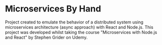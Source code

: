 # Microservices By Hand
Project created to emulate the behavior of a distributed system using microservices architecture (async approach) with React and Node.js. This project was developed whilst taking the course "Microservices with Node.js and React" by Stephen Grider on Udemy.
